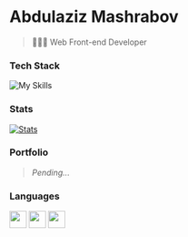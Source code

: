 # Abdulaziz Mashrabov
> 👨🏻‍💻 Web Front-end Developer

### Tech Stack

![My Skills](https://skillicons.dev/icons?i=firebase,react,js,python,bootstrap,sass,tailwind,ts&theme=light)

### Stats

[![Stats](https://github-readme-streak-stats.herokuapp.com?user=iamalaziz&theme=Javascript&hide_border=true&border_radius=10&background=F7F7F7F9&ring=2192FF&fire=FBDF07&sideNums=2192FF&currStreakNum=FBDF07)](https://git.io/streak-stats)

### Portfolio
> *Pending...*

### Languages

<img src="https://user-images.githubusercontent.com/81867375/201831350-6c7c4138-9afd-44fe-be16-2a718c8b2106.png" width="30px"/>
<img src="https://user-images.githubusercontent.com/81867375/201831645-d9647a7e-700a-47fa-95ec-ae41213cf8f0.png](https://cdn-icons-png.flaticon.com/512/3054/3054070.png" width="30px"/>
<img src="https://cdn-icons-png.flaticon.com/512/4628/4628645.png" width="30px"/>


